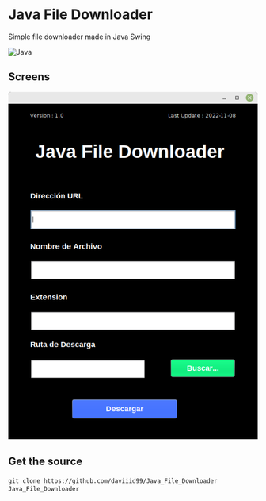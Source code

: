 # Java File Downloader

Simple file downloader made in Java Swing

![Java](https://img.shields.io/badge/java-%23ED8B00.svg?style=for-the-badge&logo=java&logoColor=white)

## Screens
<img src="screens/screen_1.png">

## Get the source
```
git clone https://github.com/daviiid99/Java_File_Downloader Java_File_Downloader

```
 